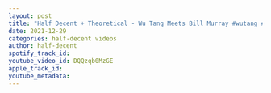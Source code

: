```yaml
---
layout: post
title: "Half Decent + Theoretical - Wu Tang Meets Bill Murray #wutang #remix #cream #billmurray #groundhog"
date: 2021-12-29
categories: half-decent videos
author: half-decent
spotify_track_id: 
youtube_video_id: DQQzqb0MzGE
apple_track_id: 
youtube_metadata: 
---
```

